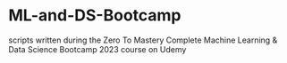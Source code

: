 # ML-and-DS-Bootcamp
scripts written during the Zero To Mastery Complete Machine Learning &amp; Data Science Bootcamp 2023 course on Udemy
